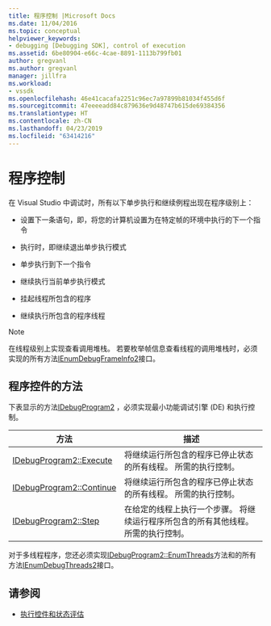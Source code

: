 ```yaml
---
title: 程序控制 |Microsoft Docs
ms.date: 11/04/2016
ms.topic: conceptual
helpviewer_keywords:
- debugging [Debugging SDK], control of execution
ms.assetid: 6be80904-e66c-4cae-8891-1113b799fb01
author: gregvanl
ms.author: gregvanl
manager: jillfra
ms.workload:
- vssdk
ms.openlocfilehash: 46e41cacafa2251c96ec7a97899b81034f455d6f
ms.sourcegitcommit: 47eeeeadd84c879636e9d48747b615de69384356
ms.translationtype: HT
ms.contentlocale: zh-CN
ms.lasthandoff: 04/23/2019
ms.locfileid: "63414216"
---
```

# <a name="program-control"></a>程序控制
在 Visual Studio 中调试时，所有以下单步执行和继续例程出现在程序级别上：

- 设置下一条语句，即，将您的计算机设置为在特定帧的环境中执行的下一个指令

- 执行时，即继续退出单步执行模式

- 单步执行到下一个指令

- 继续执行当前单步执行模式

- 挂起线程所包含的程序

- 继续执行所包含的程序线程

> [!NOTE]
> 在线程级别上实现查看调用堆栈。 若要枚举帧信息查看线程的调用堆栈时，必须实现的所有方法[IEnumDebugFrameInfo2](../../extensibility/debugger/reference/ienumdebugframeinfo2.md)接口。

## <a name="methods-of-program-control"></a>程序控件的方法
 下表显示的方法[IDebugProgram2](../../extensibility/debugger/reference/idebugprogram2.md) ，必须实现最小功能调试引擎 (DE) 和执行控制。

|方法|描述|
|------------|-----------------|
|[IDebugProgram2::Execute](../../extensibility/debugger/reference/idebugprogram2-execute.md)|将继续运行所包含的程序已停止状态的所有线程。 所需的执行控制。|
|[IDebugProgram2::Continue](../../extensibility/debugger/reference/idebugprogram2-continue.md)|将继续运行所包含的程序已停止状态的所有线程。 所需的执行控制。|
|[IDebugProgram2::Step](../../extensibility/debugger/reference/idebugprogram2-step.md)|在给定的线程上执行一个步骤。 将继续运行程序所包含的所有其他线程。 所需的执行控制。|

 对于多线程程序，您还必须实现[IDebugProgram2::EnumThreads](../../extensibility/debugger/reference/idebugprogram2-enumthreads.md)方法和的所有方法[IEnumDebugThreads2](../../extensibility/debugger/reference/ienumdebugthreads2.md)接口。

## <a name="see-also"></a>请参阅
- [执行控件和状态评估](../../extensibility/debugger/execution-control-and-state-evaluation.md)